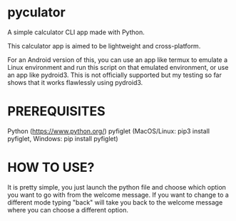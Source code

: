 # pyculator

A simple calculator CLI app made with Python.

This calculator app is aimed to be lightweight and cross-platform.

For an Android version of this, you can use an app like termux to emulate a Linux environment and run this script on that emulated environment, or use an app like pydroid3. This is not officially supported but my testing so far shows that it works flawlessly using pydroid3.

# PREREQUISITES
Python (https://www.python.org/)
pyfiglet (MacOS/Linux: pip3 install pyfiglet, Windows: pip install pyfiglet)

# HOW TO USE?

It is pretty simple, you just launch the python file and choose which option you want to go with from the welcome message. If you want to change to a different mode typing "back" will take you back to the welcome message where you can choose a different option.
